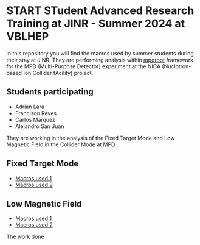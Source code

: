 # START STudent Advanced Research Training at JINR - Summer 2024 at VBLHEP

In this repository you will find the macros used by summer students during their stay at JINR. They are performing analysis within [mpdroot](http://mpdroot.jinr.ru) framework for the MPD (Multi-Purpose Detector) experiment at the NICA (Nuclotron-based Ion Collider fAcility) project.

## Students participating

* Adrian Lara 
* Francisco Reyes
* Carlos Marquez
* Alejandro San Juan

They are working in the analysis of the Fixed Target Mode and Low Magnetic Field in the Collider Mode at MPD.

## Fixed Target Mode

* [Macros used 1](AdrianLara) 
* [Macros used 2](FrankReyes)


## Low Magnetic Field


* [Macros used 1](CarlosMarquez)
* [Macros used 2](AlejandroSJuan)

The work done
